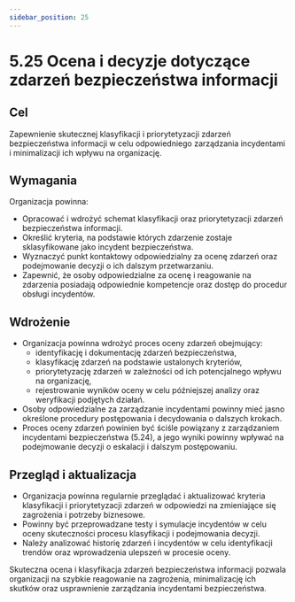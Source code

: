 ```yaml
---
sidebar_position: 25
---
```


# 5.25 Ocena i decyzje dotyczące zdarzeń bezpieczeństwa informacji

## Cel
Zapewnienie skutecznej klasyfikacji i priorytetyzacji zdarzeń bezpieczeństwa informacji w celu odpowiedniego zarządzania incydentami i minimalizacji ich wpływu na organizację.

## Wymagania
Organizacja powinna:
- Opracować i wdrożyć schemat klasyfikacji oraz priorytetyzacji zdarzeń bezpieczeństwa informacji.
- Określić kryteria, na podstawie których zdarzenie zostaje sklasyfikowane jako incydent bezpieczeństwa.
- Wyznaczyć punkt kontaktowy odpowiedzialny za ocenę zdarzeń oraz podejmowanie decyzji o ich dalszym przetwarzaniu.
- Zapewnić, że osoby odpowiedzialne za ocenę i reagowanie na zdarzenia posiadają odpowiednie kompetencje oraz dostęp do procedur obsługi incydentów.

## Wdrożenie
- Organizacja powinna wdrożyć proces oceny zdarzeń obejmujący:
  - identyfikację i dokumentację zdarzeń bezpieczeństwa,
  - klasyfikację zdarzeń na podstawie ustalonych kryteriów,
  - priorytetyzację zdarzeń w zależności od ich potencjalnego wpływu na organizację,
  - rejestrowanie wyników oceny w celu późniejszej analizy oraz weryfikacji podjętych działań.
- Osoby odpowiedzialne za zarządzanie incydentami powinny mieć jasno określone procedury postępowania i decydowania o dalszych krokach.
- Proces oceny zdarzeń powinien być ściśle powiązany z zarządzaniem incydentami bezpieczeństwa (5.24), a jego wyniki powinny wpływać na podejmowanie decyzji o eskalacji i dalszym postępowaniu.

## Przegląd i aktualizacja
- Organizacja powinna regularnie przeglądać i aktualizować kryteria klasyfikacji i priorytetyzacji zdarzeń w odpowiedzi na zmieniające się zagrożenia i potrzeby biznesowe.
- Powinny być przeprowadzane testy i symulacje incydentów w celu oceny skuteczności procesu klasyfikacji i podejmowania decyzji.
- Należy analizować historię zdarzeń i incydentów w celu identyfikacji trendów oraz wprowadzenia ulepszeń w procesie oceny.

Skuteczna ocena i klasyfikacja zdarzeń bezpieczeństwa informacji pozwala organizacji na szybkie reagowanie na zagrożenia, minimalizację ich skutków oraz usprawnienie zarządzania incydentami bezpieczeństwa.
